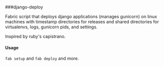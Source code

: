 ###django-deploy

Fabric script that deploys django applications (manages gunicorn) on linux machines with timestamp directories for releases and shared directories for virtualenvs, logs, gunicorn pids, and settings.  

Inspired by ruby's capistrano.

#### Usage

``` fab setup ``` and ``` fab deploy ``` and more.
